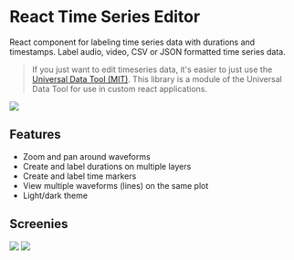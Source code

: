 # React Time Series Editor

React component for labeling time series data with durations and timestamps. Label audio, video, CSV or JSON formatted time series data.

> If you just want to edit timeseries data, it's easier to just use the [Universal Data Tool (MIT)](https://github.com/UniversalDataTool/universal-data-tool). This library is a module of the Universal Data Tool for use in custom react applications.

![](https://user-images.githubusercontent.com/1910070/97049709-28ba6700-154a-11eb-9624-22b380ab4833.png)

## Features

- Zoom and pan around waveforms
- Create and label durations on multiple layers
- Create and label time markers
- View multiple waveforms (lines) on the same plot
- Light/dark theme

## Screenies

![](https://user-images.githubusercontent.com/1910070/97049707-2821d080-154a-11eb-8a58-fa6446e38ef6.png)
![](https://user-images.githubusercontent.com/1910070/97049705-2821d080-154a-11eb-87eb-97e3506d6e1b.png)


